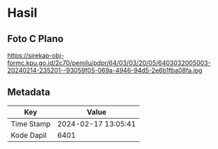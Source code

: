 # Hasil

## Foto C Plano

https://sirekap-obj-formc.kpu.go.id/2c70/pemilu/pdpr/64/03/03/20/05/6403032005003-20240214-235201--93059f05-069a-4946-94d5-2e6b1fba08fa.jpg


## Metadata

| Key        | Value               |
| ---------- | ------------------- |
| Time Stamp | 2024-02-17 13:05:41 |
| Kode Dapil | 6401                |



